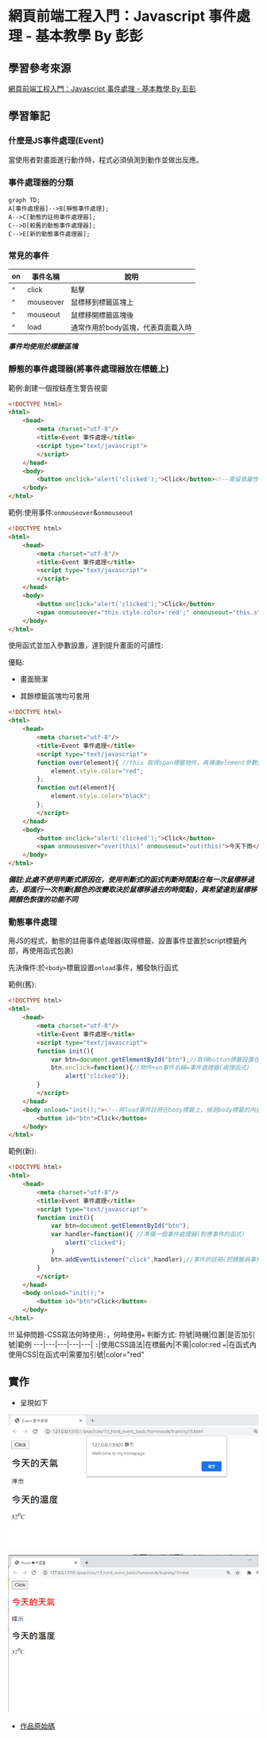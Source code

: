 # 網頁前端工程入門：Javascript 事件處理 - 基本教學 By 彭彭

## 學習參考來源

[網頁前端工程入門：Javascript 事件處理 - 基本教學 By 彭彭](https://www.youtube.com/watch?v=BPdQ-C5jP74&list=PL-g0fdC5RMbpqZ0bmvJTgVTS4tS3txRVp&index=20)

## 學習筆記

### 什麼是JS事件處理(Event)

當使用者對畫面進行動作時，程式必須偵測到動作並做出反應。

### 事件處理器的分類

```mermaid
graph TD;
A[事件處理器]-->B[靜態事件處理];
A-->C[動態的註冊事件處理器];
C-->D[較舊的動態事件處理器];
C-->E[新的動態事件處理器];
```

### 常見的事件

on|事件名稱|說明
---|---|---|
^|click|點擊
^|mouseover|鼠標移到標籤區塊上
^|mouseout|鼠標移開標籤區塊後
^|load|通常作用於body區塊，代表頁面載入時

***事件均使用於標籤區塊***

### 靜態的事件處理器(將事件處理器放在標籤上)

範例:創建一個按鈕產生警告視窗

```html
<!DOCTYPE html>
<html>
    <head>
        <meta charset="utf-8"/>
        <title>Event 事件處理</title>
        <script type="text/javascript">
        </script>
    </head>
    <body>
        <button onclick="alert('clicked');">Click</button><!--需留意屬性內如需要設置兩次引號，需交替使用(雙引號與單引號)，以免產生狀況-->
    </body>
</html>
```

範例:使用事件:`onmouseover`&`onmouseout`

```html
<!DOCTYPE html>
<html>
    <head>
        <meta charset="utf-8"/>
        <title>Event 事件處理</title>
        <script type="text/javascript">
        </script>
    </head>
    <body>
        <button onclick="alert('clicked');">Click</button>
        <span onmouseover="this.style.color='red';" onmouseout="this.style.color='black';">今天下雨</span><!--this代表標籤span物件；修改物件的css-->
    </body>
</html>
```

使用函式並加入參數設置，達到提升畫面的可讀性:

優點:

- 畫面簡潔

- 其餘標籤區塊均可套用

```html
<!DOCTYPE html>
<html>
    <head>
        <meta charset="utf-8"/>
        <title>Event 事件處理</title>
        <script type="text/javascript">
        function over(element){ //this 取得span標籤物件，再傳進element參數內
            element.style.color="red";
        };
        function out(element){
            element.style.color="black";
        };
        </script>
    </head>
    <body>
        <button onclick="alert('clicked');">Click</button>
        <span onmouseover="over(this)" onmouseout="out(this)">今天下雨</span>
    </body>
</html>
```

***備註:此處不使用判斷式原因在，使用判斷式的函式判斷時間點在每一次鼠標移過去，即進行一次判斷(顏色的改變取決於鼠標移過去的時間點)，與希望達到鼠標移開顏色恢復的功能不同***

### 動態事件處理

用JS的程式，動態的註冊事件處理器(取得標籤、設置事件並置於script標籤內部，再使用函式包裹)

先決條件:於`<body>`標籤設置`onload`事件，觸發執行函式

範例(舊):

```html
<!DOCTYPE html>
<html>
    <head>
        <meta charset="utf-8"/>
        <title>Event 事件處理</title>
        <script type="text/javascript">
        function init(){
            var btn=document.getElementById("btn");//取得button標籤設置在btn物件上
            btn.onclick=function(){//物件+on事件名稱=事件處理器(處理函式)
                alert("clicked")};
        }
        </script>
    </head>
    <body onload="init();"><!--將load事件註冊在body標籤上，偵測body標籤的內容完全載入成功，就會觸發load事件，並執行函式init()-->
        <button id="btn">Click</button>
    </body>
</html>
```

範例(新):

```html
<!DOCTYPE html>
<html>
    <head>
        <meta charset="utf-8"/>
        <title>Event 事件處理</title>
        <script type="text/javascript">
        function init(){
            var btn=document.getElementById("btn");
            var handler=function(){ //準備一個事件處理器(對應事件的函式)
                alert("clicked");
            }
            btn.addEventListener("click",handler);//事件的註冊(把標籤與事件&處理器做關聯);方法的參數(事件,事件處理器名稱)
        }
        </script>
    </head>
    <body onload="init();">
        <button id="btn">Click</button>
    </body>
</html>
```

!!!
    延伸問題-CSS寫法何時使用`:`，何時使用`=`
    判斷方式:
    符號|時機|位置|是否加引號|範例
    ---|---|---|---|---|
    `:`|使用CSS語法|在標籤內|不需|color:red
    `=`|在函式內使用CSS|在函式中|需要加引號|color="red"

## 實作

- 呈現如下

![作品警告視窗](./images/1599128987749.jpg)

![作品鼠標移動顏色改變](./images/1567456.jpg)

- [作品原始碼](./homework/training19.html)
